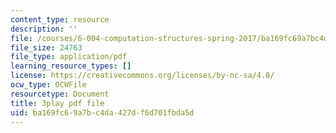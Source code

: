 ```yaml
---
content_type: resource
description: ''
file: /courses/6-004-computation-structures-spring-2017/ba169fc69a7bc4da427df6d701fbda5d_F5-87RM_zHA.pdf
file_size: 24763
file_type: application/pdf
learning_resource_types: []
license: https://creativecommons.org/licenses/by-nc-sa/4.0/
ocw_type: OCWFile
resourcetype: Document
title: 3play pdf file
uid: ba169fc6-9a7b-c4da-427d-f6d701fbda5d
---
```

